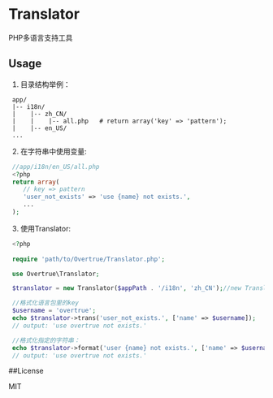 Translator
==========

PHP多语言支持工具

## Usage
 1. 目录结构举例：

```shell
 app/
 |-- i18n/
 |    |-- zh_CN/
 |    |    |-- all.php   # return array('key' => 'pattern');
 |    |-- en_US/
 ...
```

 2. 在字符串中使用变量:

```php
 //app/i18n/en_US/all.php
 <?php
 return array(
    // key => pattern
    'user_not_exists' => 'use {name} not exists.',
    ...
 );
 ```

 3. 使用Translator:

```php
 <?php
 
 require 'path/to/Overtrue/Translator.php';

 use Overtrue\Translator;

 $translator = new Translator($appPath . '/i18n', 'zh_CN');//new Translator(语言包目录, 当前语言名)

 //格式化语言包里的key
 $username = 'overtrue';
 echo $translator->trans('user_not_exists.', ['name' => $username]);
 // output: 'use overtrue not exists.'

 //格式化指定的字符串：
 echo $translator->format('user {name} not exists.', ['name' => $username]);
 // output: 'use overtrue not exists.'

```

##License

MIT
